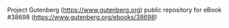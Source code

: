 Project Gutenberg (https://www.gutenberg.org) public repository for eBook #38698 (https://www.gutenberg.org/ebooks/38698)
